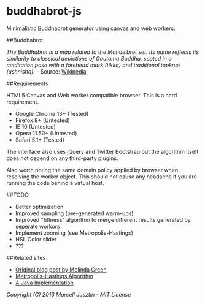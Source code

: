 buddhabrot-js
=============

Minimalistic Buddhabrot generator using canvas and web workers.

##Buddhabrot

*The Buddhabrot is a map related to the Mandelbrot set. Its name reflects its similarity to classical depictions of Gautama Buddha, seated in a meditation pose with a forehead mark (tikka) and traditional topknot (ushnisha).* - Source: [Wikipedia](http://en.wikipedia.org/wiki/Buddhabrot)

##Requirements

HTML5 Canvas and Web worker compatible browser. This is a hard requirement.

- Google Chrome 13+ (Tested)
- Firefox 8+ (Untested)
- IE 10 (Untested)
- Opera 11.50+ (Untested)
- Safari 5.1+ (Tested)

The interface also uses jQuery and Twitter Bootstrap but the algorithm itself does not depend on any third-party plugins.

Also worth noting the same domain policy applied by browser when resolving the worker object. This should not cause any headache if you are running the code behind a virtual host.

##TODO

- Better optimization
- Improved sampling (pre-generated warm-ups)
- Improved "fittness" algorithm to merge different results generated by seperate workors
- Implement zooming (see Metropolis-Hastings)
- HSL Color slider
- ???

##Related sites

- [Original blog post by Melinda Green](http://www.superliminal.com/fractals/bbrot/bbrot.htm)
- [Metropolis-Hastings Algorithm](http://www.steckles.com/buddha/)
- [A Java Implementation](http://www.moleculardensity.net/)

*Copyright (C) 2013 Marcell Jusztin - MIT License*